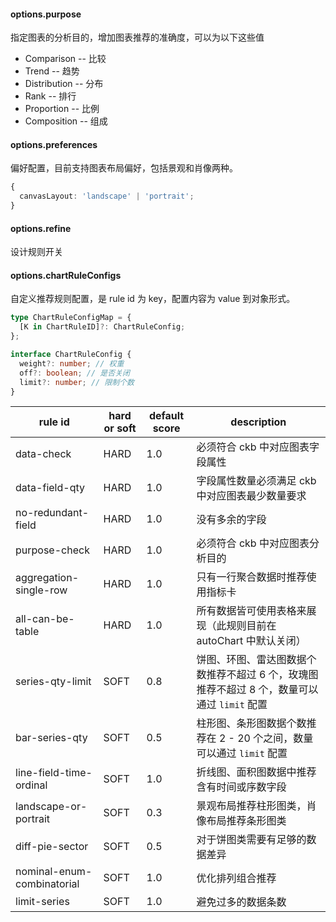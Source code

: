 #### options.purpose

指定图表的分析目的，增加图表推荐的准确度，可以为以下这些值

- Comparison -- 比较
- Trend -- 趋势
- Distribution -- 分布
- Rank -- 排行
- Proportion -- 比例
- Composition -- 组成

#### options.preferences

偏好配置，目前支持图表布局偏好，包括景观和肖像两种。

```ts
{
  canvasLayout: 'landscape' | 'portrait';
}
```

#### options.refine

设计规则开关

#### options.chartRuleConfigs

自定义推荐规则配置，是 rule id 为 key，配置内容为 value 到对象形式。

```ts
type ChartRuleConfigMap = {
  [K in ChartRuleID]?: ChartRuleConfig;
};

interface ChartRuleConfig {
  weight?: number; // 权重
  off?: boolean; // 是否关闭
  limit?: number; // 限制个数
}
```

<!-- TODO diff pie sector detail description -->

| rule id                    | hard or soft | default score | description                                                                                 |
| -------------------------- | ------------ | ------------- | ------------------------------------------------------------------------------------------- |
| data-check                 | HARD         | 1.0           | 必须符合 ckb 中对应图表字段属性                                                             |
| data-field-qty             | HARD         | 1.0           | 字段属性数量必须满足 ckb 中对应图表最少数量要求                                             |
| no-redundant-field         | HARD         | 1.0           | 没有多余的字段                                                                              |
| purpose-check              | HARD         | 1.0           | 必须符合 ckb 中对应图表分析目的                                                             |
| aggregation-single-row     | HARD         | 1.0           | 只有一行聚合数据时推荐使用指标卡                     |
| all-can-be-table     | HARD         | 1.0           | 所有数据皆可使用表格来展现（此规则目前在 autoChart 中默认关闭）                             |
| series-qty-limit           | SOFT         | 0.8           | 饼图、环图、雷达图数据个数推荐不超过 6 个，玫瑰图推荐不超过 8 个，数量可以通过 `limit` 配置 |
| bar-series-qty             | SOFT         | 0.5           | 柱形图、条形图数据个数推荐在 2 - 20 个之间，数量可以通过 `limit` 配置                       |
| line-field-time-ordinal    | SOFT         | 1.0           | 折线图、面积图数据中推荐含有时间或序数字段                                                  |
| landscape-or-portrait      | SOFT         | 0.3           | 景观布局推荐柱形图类，肖像布局推荐条形图类                                                  |
| diff-pie-sector            | SOFT         | 0.5           | 对于饼图类需要有足够的数据差异                                                              |
| nominal-enum-combinatorial | SOFT         | 1.0           | 优化排列组合推荐                                                                            |
| limit-series               | SOFT         | 1.0           | 避免过多的数据条数                                                                          |
